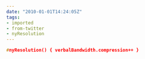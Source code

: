 ```yaml
---
date: "2010-01-01T14:24:05Z"
tags:
- imported
- from-twitter
- nyResolution
---
```


```c
#nyResolution() { verbalBandwidth.compression++ }
```
